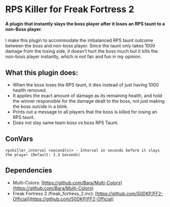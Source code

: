 
# RPS Killer for Freak Fortress 2

#### A plugin that instantly slays the boss player after it loses an RPS taunt to a non-Boss player.
I make this plugin to accommodate the imbalanced  RPS taunt outcome between the boss and non-boss player. Since the taunt only takes 1000 damage from the losing side, it doesn't hurt the boss much but it kills the non-boss player instantly, which is not fair and fun in my opinion.
## What this plugin does:
- When the boss loses the RPS taunt, it dies instead of just having 1000 health removed.
- It applies the exact amount of damage as its remaining health, and hold the winner responsible for the damage dealt to the boss, not just making the boss suicide in a blink.
- Prints out a message to all players that the boss is killed for losing an RPS taunt.
- Does not slay same team boss vs boss RPS Taunt.
## ConVars
```
rpskiller_interval <second(s)> - Interval in seconds before it slays the player (Default: 3.3 Seconds)
```
## Dependencies
- Multi-Colors: [https://github.com/Bara/Multi-Colors](https://github.com/Bara/Multi-Colors)
- Freak Fortress 2 (freak_fortress_2.inc): [https://github.com/50DKP/FF2-Official](https://github.com/50DKP/FF2-Official)
